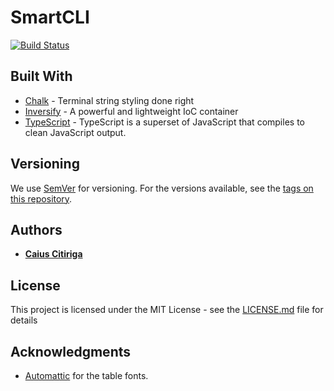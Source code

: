 # SmartCLI
[![Build Status](https://travis-ci.org/caiusCitiriga/smart-cli.svg?branch=1.0.0)](https://travis-ci.org/caiusCitiriga/smart-cli)


## Built With
* [Chalk](https://github.com/chalk/chalk) - Terminal string styling done right
* [Inversify](https://github.com/inversify/InversifyJS/) - A powerful and lightweight IoC container
* [TypeScript](https://github.com/Microsoft/TypeScript) - TypeScript is a superset of JavaScript that compiles to clean JavaScript output.

## Versioning
We use [SemVer](http://semver.org/) for versioning. For the versions available, see the [tags on this repository](https://github.com/caiuscitiriga/smart-cli/tags). 

## Authors
* [**Caius Citiriga**](https://github.com/caiuscitiriga)


## License
This project is licensed under the MIT License - see the [LICENSE.md](LICENSE.md) file for details

## Acknowledgments
* [Automattic](https://github.com/Automattic) for the table fonts.
